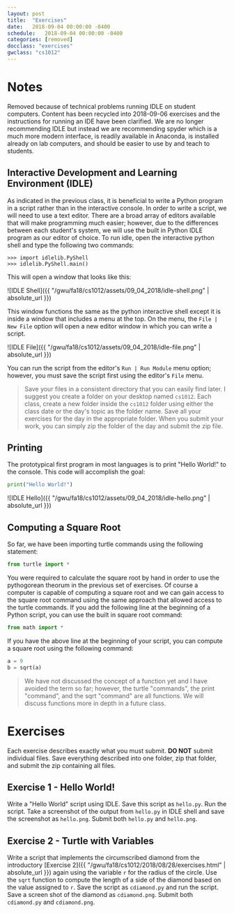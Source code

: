 ```yaml
---
layout: post
title:  "Exercises"
date:   2018-09-04 00:00:00 -0400
schedule:   2018-09-04 00:00:00 -0400
categories: [removed]
docclass: "exercises"
gwclass: "cs1012"
---
```

<head>
  <link href="/css/syntax.css" rel="stylesheet">
</head>

# Notes
Removed because of technical problems running IDLE on student computers.  Content has been recycled into 2018-09-06 exercises and the instructions for running an IDE have been clarified.  We are no longer recommending IDLE but instead we are recommending spyder which is a much more modern interface, is readily available in Anaconda, is installed already on lab computers, and should be easier to use by and teach to students.  

## Interactive Development and Learning Environment (IDLE)
As indicated in the previous class, it is beneficial to write a Python program in a script rather than in the interactive console.  In order to write a script, we will need to use a text editor.  There are a broad array of editors available that will make programming much easier; however, due to the differences between each student's system, we will use the built in Python IDLE program as our editor of choice.  To run idle, open the interactive python shell and type the following two commands:
```
>>> import idlelib.PyShell
>>> idlelib.PyShell.main()
```
This will open a window that looks like this:

![IDLE Shell]({{ "/gwu/fa18/cs1012/assets/09_04_2018/idle-shell.png" | absolute_url }})

This window functions the same as the python interactive shell except it is inside a window that includes a menu at the top.  On the menu, the ```File | New File``` option will open a new editor window in which you can write a script.

![IDLE File]({{ "/gwu/fa18/cs1012/assets/09_04_2018/idle-file.png" | absolute_url }})

You can run the script from the editor's ```Run | Run Module``` menu option; however, you must save the script first using the editor's ```File``` menu.

> Save your files in a consistent directory that you can easily find later.  I suggest you create a folder on your desktop named ```cs1012```.  Each class, create a new folder inside the ```cs1012``` folder using either the class date or the day's topic as the folder name.  Save all your exercises for the day in the appropriate folder.  When you submit your work, you can simply zip the folder of the day and submit the zip file.

## Printing
The prototypical first program in most languages is to print "Hello World!" to the console.  This code will accomplish the goal:
```python
print("Hello World!")
```
![IDLE Hello]({{ "/gwu/fa18/cs1012/assets/09_04_2018/idle-hello.png" | absolute_url }})

## Computing a Square Root
So far, we have been importing turtle commands using the following statement:
```python
from turtle import *
```
You were required to calculate the square root by hand in order to use the pythogorean theorum in the previous set of exercises.  Of course a computer is capable of computing a square root and we can gain access to the square root command using the same approach that allowed access to the turtle commands.  If you add the following line at the beginning of a Python script, you can use the built in square root command:
```python
from math import *
```
If you have the above line at the beginning of your script, you can compute a square root using the following command:
```python
a = 9
b = sqrt(a)
```
> We have not discussed the concept of a function yet and I have avoided the term so far; however, the turtle "commands", the print "command", and the sqrt "command" are all functions.  We will discuss functions more in depth in a future class.

# Exercises
Each exercise describes exactly what you must submit.  **DO NOT** submit individual files.  Save everything described into one folder, zip that folder, and submit the zip containing all files.

## Exercise 1 - Hello World!
Write a "Hello World" script using IDLE.  Save this script as ```hello.py```.  Run the script.  Take a screenshot of the output from ```hello.py``` in IDLE shell and save the screenshot as ```hello.png```.  Submit both ```hello.py``` and ```hello.png```.

## Exercise 2 - Turtle with Variables
Write a script that implements the circumscribed diamond from the introductory [Exercise 2]({{ "/gwu/fa18/cs1012/2018/08/28/exercises.html" | absolute_url }}) again using the variable ```r``` for the radius of the circle.  Use the ```sqrt``` function to compute the length of a side of the diamond based on the value assigned to ```r```.  Save the script as ```cdiamond.py``` and run the script.  Save a screen shot of the diamond as ```cdiamond.png```.  Submit both ```cdiamond.py``` and ```cdiamond.png```.
